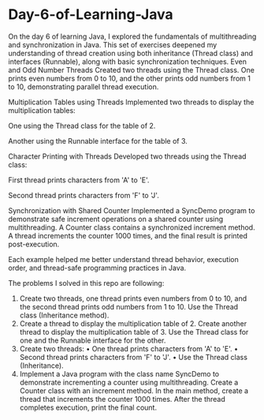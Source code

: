 # Day-6-of-Learning-Java
On the day 6 of learning Java, I explored the fundamentals of multithreading and synchronization in Java. This set of exercises deepened my understanding of thread creation using both inheritance (Thread class) and interfaces (Runnable), along with basic synchronization techniques. Even and Odd Number Threads
Created two threads using the Thread class. One prints even numbers from 0 to 10, and the other prints odd numbers from 1 to 10, demonstrating parallel thread execution.

Multiplication Tables using Threads
Implemented two threads to display the multiplication tables:

One using the Thread class for the table of 2.

Another using the Runnable interface for the table of 3.

Character Printing with Threads
Developed two threads using the Thread class:

First thread prints characters from 'A' to 'E'.

Second thread prints characters from 'F' to 'J'.

Synchronization with Shared Counter
Implemented a SyncDemo program to demonstrate safe increment operations on a shared counter using multithreading. A Counter class contains a synchronized increment method. A thread increments the counter 1000 times, and the final result is printed post-execution.

Each example helped me better understand thread behavior, execution order, and thread-safe programming practices in Java.

The problems I solved in this repo are following:
1. Create two threads, one thread prints even numbers from 0 to 10, and the 
second thread prints odd numbers from 1 to 10. Use the Thread class (Inheritance 
method). 
2. Create a thread to display the multiplication table of 2. 
Create another thread to display the multiplication table of 3. 
Use the Thread class for one and the Runnable interface for the other. 
3. Create two threads: 
• One thread prints characters from 'A' to 'E'. 
• Second thread prints characters from 'F' to 'J'. 
• Use the Thread class (Inheritance). 
4. Implement a Java program with the class name SyncDemo to demonstrate 
incrementing a counter using multithreading. 
Create a Counter class with an increment method. In the main method, create a 
thread that increments the counter 1000 times. After the thread completes 
execution, print the final count.
